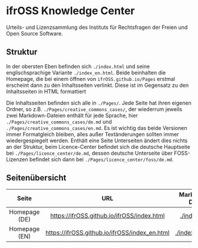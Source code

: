 # ifrOSS Knowledge Center

Urteils- und Lizenzsammlung des Instituts für Rechtsfragen der Freien und Open Source Software.

## Struktur

In der obersten Eben befinden sich `./index.html` und seine englischsprachige Variante `./index_en.html`. Beide beinhalten die Homepage, die bei einem öffnen von `ifrOSS.github.io/Pages` erstmal erscheint dann zu den Inhaltsseiten verlinkt. Diese ist im Gegensatz zu den Inhaltsseiten in HTML formattiert

Die Inhaltsseiten befinden sich alle in `./Pages/`. Jede Seite hat ihren eigenen Ordner, so z.B. `./Pages/creative_commons_cases/`, der wiederrum jeweils zwei Markdown-Dateien enthält für jede Sprache, hier `./Pages/creative_commons_cases/de.md` und `./Pages/creative_commons_cases/en.md`. Es ist wichtig das beide Versionen immer Formatgleich bleiben, alles außer Textänderungen sollten immer wiedergespiegelt werden. Enthält eine Seite Unterseiten ändert dies nichts an der Struktur, beim Licence-Center befindet sich die deutsche Hauptseite bei `./Pages/licence_center/de.md`, dessen deutsche Unterseite über FOSS-Lizenzen befindet sich dann bei `./Pages/licence_center/foss/de.md`.

## Seitenübersicht

| Seite | URL | Markdown-Datei | Status |
|:---:|:---:|:---:|:---:|
| Homepage (DE) | https://ifrOSS.github.io/ifrOSS/index.html | [./index.html](https://github.com/ifrOSS/ifrOSS/blob/master/index.html) | ✅ |
| Homepage (EN) | https://ifrOSS.github.io/ifrOSS/index_en.html | [./index_en.html](https://github.com/ifrOSS/ifrOSS/blob/master/index_en.html) | ✅ |